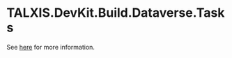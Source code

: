 ﻿# TALXIS.DevKit.Build.Dataverse.Tasks

See [here](https://github.com/TALXIS/tools-devkit-build) for more information.
